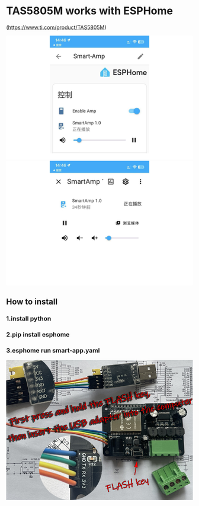 # TAS5805M works with ESPHome 
(https://www.ti.com/product/TAS5805M)

![Smart Amplifier ESP32](/photos/201.jpg)
![Smart Amplifier ESP32](/photos/202.jpg)

## How to install
### 1.install python
### 2.pip install esphome
### 3.esphome run smart-app.yaml

![Smart Amplifier ESP32](/photos/003-800.jpg)

